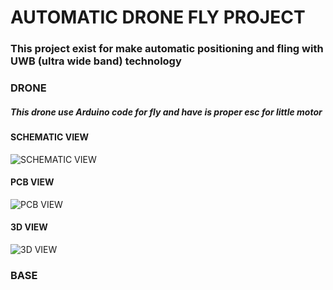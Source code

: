 # AUTOMATIC DRONE FLY PROJECT

### This project exist for make automatic positioning and fling with UWB (ultra wide band) technology



### DRONE

##### This drone use Arduino code for fly and have is proper esc for little motor

#### SCHEMATIC VIEW

![SCHEMATIC VIEW](https://github.com/rmingon/drone-uwb/blob/main/schematic_pcb.png?raw=true)

#### PCB VIEW

![PCB VIEW](https://github.com/rmingon/drone-uwb/blob/main/pcb.png?raw=true)

#### 3D VIEW

![3D VIEW](https://github.com/rmingon/drone-uwb/blob/main/3d_pcb.png?raw=true)

### BASE